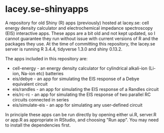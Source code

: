 # lacey.se-shinyapps
A repository for old Shiny (R) apps (previously) hosted at lacey.se: cell energy density calculator and electrochemical impedance spectroscopy (EIS) interactive apps. These apps are a bit old and not kept updated, so I cannot guarantee they run without issue with current versions of R and the packages they use. At the time of committing this repository, the lacey.se server is running R 3.4.4, tidyverse 1.3.0 and shiny 0.13.2.

The apps included in this repository are:

- cell-energy - an energy density calculator for cylindrical alkali-ion (Li-ion, Na-ion etc) batteries
- eis/debye - an app for simulating the EIS response of a Debye equivalent circuit
- eis/randles - an app for simulating the EIS response of a Randles circuit
- eis/rc-rc - an app for simulating the EIS response of two parallel RC circuits connected in series
- eis/simulate-eis - an app for simulating any user-defined circuit

In principle these apps can be run directly by opening either ui.R, server.R or app.R as appropriate in RStudio, and choosing "Run app". You may need to install the dependencies first.
